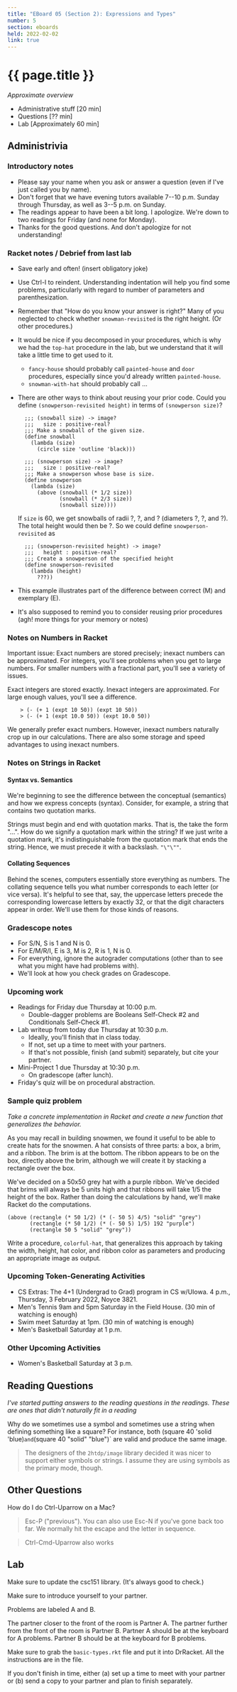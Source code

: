 ```yaml
---
title: "EBoard 05 (Section 2): Expressions and Types"
number: 5
section: eboards
held: 2022-02-02
link: true
---
```

# {{ page.title }}

_Approximate overview_

* Administrative stuff [20 min]
* Questions [?? min]
* Lab [Approximately 60 min]

Administrivia
-------------

### Introductory notes

* Please say your name when you ask or answer a question (even if I've
  just called you by name).
* Don't forget that we have evening tutors available 7--10 p.m.
  Sunday through Thursday, as well as 3--5 p.m. on Sunday.
* The readings appear to have been a bit long.  I apologize.  We're
  down to two readings for Friday (and none for Monday).
* Thanks for the good questions.  And don't apologize for not 
  understanding!

### Racket notes / Debrief from last lab

* Save early and often!  (insert obligatory joke)
* Use Ctrl-I to reindent.  Understanding indentation will help you
  find some problems, particularly with regard to number of parameters
  and parenthesization.
* Remember that "How do you know your answer is right?"  Many of you
  neglected to check whether `snowman-revisited` is the right height.
  (Or other procedures.)
* It would be nice if you decomposed in your procedures, which is
  why we had the `top-hat` procedure in the lab, but we understand
  that it will take a little time to get used to it.
    * `fancy-house` should probably call `painted-house` and
      `door` procedures, especially since you'd already written
      `painted-house`.
    * `snowman-with-hat` should probably call ...
* There are other ways to think about reusing your prior code.  Could 
  you define `(snowperson-revisited height)` in terms of `(snowperson size)`?

        ;;; (snowball size) -> image?
        ;;;   size : positive-real?
        ;;; Make a snowball of the given size.
        (define snowball
          (lambda (size)
            (circle size 'outline 'black)))

        ;;; (snowperson size) -> image?
        ;;;   size : positive-real?
        ;;; Make a snowperson whose base is size.
        (define snowperson
          (lambda (size)
            (above (snowball (* 1/2 size))
                   (snowball (* 2/3 size))
                   (snowball size))))

  If `size` is 60, we get snowballs of radii ?, ?, and ? 
  (diameters ?, ?, and ?).  The total height would then be ?.  So we
  could define `snowperson-revisited` as

        ;;; (snowperson-revisited height) -> image?
        ;;;   height : positive-real?
        ;;; Create a snowperson of the specified height
        (define snowperson-revisited
          (lambda (height)
            ???))

* This example illustrates part of the difference between correct (M)
  and exemplary (E).
* It's also supposed to remind you to consider reusing prior procedures
  (agh!  more things for your memory or notes)

### Notes on Numbers in Racket

Important issue: Exact numbers are stored precisely; inexact numbers
can be approximated.  For integers, you'll see problems when you get
to large numbers.  For smaller numbers with a fractional part, you'll
see a variety of issues.

Exact integers are stored exactly.  Inexact integers are approximated.  For large enough values, you'll see a difference.

        > (- (+ 1 (expt 10 50)) (expt 10 50))
        > (- (+ 1 (expt 10.0 50)) (expt 10.0 50))

We generally prefer exact numbers.  However, inexact numbers naturally
crop up in our calculations.  There are also some storage and speed
advantages to using inexact numbers.

### Notes on Strings in Racket

#### Syntax vs. Semantics

We're beginning to see the difference between the conceptual (semantics)
and how we express concepts (syntax).  Consider, for example, a string
that contains two quotation marks.

Strings must begin and end with quotation marks.  That is, the take
the form "...".  How do we signify a quotation mark within the string?
If we just write a quotation mark, it's indistinguishable from the
quotation mark that ends the string.  Hence, we must precede it with
a backslash.  `"\"\""`.

#### Collating Sequences

Behind the scenes, computers essentially store everything as numbers.
The collating sequence tells you what number corresponds to each letter
(or vice versa).  It's helpful to see that, say, the uppercase letters
precede the corresponding lowercase letters by exactly 32, or that the
digit characters appear in order.  We'll use them for those kinds of
reasons.

### Gradescope notes

* For S/N, S is 1 and N is 0.
* For E/M/R/I, E is 3, M is 2, R is 1, N is 0.
* For everything, ignore the autograder computations (other than to see
  what you might have had problems with).
* We'll look at how you check grades on Gradescope.

### Upcoming work

* Readings for Friday due Thursday at 10:00 p.m.
    * Double-dagger problems are Booleans Self-Check #2 and
      Conditionals Self-Check #1.
* Lab writeup from today due Thursday at 10:30 p.m.
    * Ideally, you'll finish that in class today.
    * If not, set up a time to meet with your partners.
    * If that's not possible, finish (and submit) separately, but cite
      your partner.
* Mini-Project 1 due Thursday at 10:30 p.m.
    * On gradescope (after lunch).
* Friday's quiz will be on procedural abstraction.

### Sample quiz problem

_Take a concrete implementation in Racket and create a new function that generalizes the behavior._

As you may recall in building snowmen, we found it useful to be able
to create hats for the snowmen.  A hat consists of three parts: a box,
a brim, and a ribbon.  The brim is at the bottom.  The ribbon appears
to be on the box, directly above the brim, although we will create it
by stacking a rectangle over the box.

We've decided on a 50x50 grey hat with a purple ribbon.  We've
decided that brims will always be 5 units high and that ribbons
will take 1/5 the height of the box.  Rather than doing the
calculations by hand, we'll make Racket do the computations.

```
(above (rectangle (* 50 1/2) (* (- 50 5) 4/5) "solid" "grey")
       (rectangle (* 50 1/2) (* (- 50 5) 1/5) 192 "purple")
       (rectangle 50 5 "solid" "grey"))
```

Write a procedure, `colorful-hat`, that generalizes this approach
by taking the width, height, hat color, and ribbon color as parameters
and producing an appropriate image as output.

### Upcoming Token-Generating Activities

* CS Extras: The 4+1 (Undergrad to Grad) program in CS w/UIowa.
  4 p.m., Thursday, 3 February 2022, Noyce 3821.
* Men's Tennis 9am and 5pm Saturday in the Field House.  (30 min of watching
  is enough)
* Swim meet Saturday at 1pm.  (30 min of watching is enough)
* Men's Basketball Saturday at 1 p.m.

### Other Upcoming Activities

* Women's Basketball Saturday at 3 p.m.

Reading Questions
-----------------

_I've started putting answers to the reading questions in the readings.
These are ones that didn't naturally fit in a reading_

Why do we sometimes use a symbol and sometimes use a string when defining something like a square? For instance, both   (square 40 'solid 'blue)` and `(square 40 "solid" "blue")` are valid and produce the same image.

> The designers of the `2htdp/image` library decided it was nicer
to support either symbols or strings.  I assume they are using
symbols as the primary mode, though.

Other Questions
---------------

How do I do Ctrl-Uparrow on a Mac?

> Esc-P ("previous").  You can also use Esc-N if you've gone back too far.
  We normally hit the escape and the letter in sequence.

> Ctrl-Cmd-Uparrow also works

Lab
---

Make sure to update the csc151 library.  (It's always good to check.)

Make sure to introduce yourself to your partner.

Problems are labeled A and B.

The partner closer to the front of the room is Partner A.  The partner
further from the front of the room is Partner B.  Partner A should be
at the keyboard for A problems.  Partner B should be at the keyboard
for B problems.

Make sure to grab the `basic-types.rkt` file and put it into DrRacket.
All the instructions are in the file.

If you don't finish in time, either (a) set up a time to meet with your
partner or (b) send a copy to your partner and plan to finish separately.
